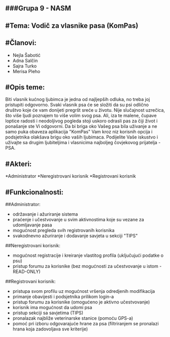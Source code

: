 ###Grupa 9 - NASM
--------------------

#Tema: Vodič za vlasnike pasa (KomPas)
---------------------

#Članovi:
--------------------

* Nejla Šabotić
* Adna Salčin
* Sajra Turko
* Merisa Pleho

#Opis teme:
----------------------

Biti vlasnik kućnog ljubimca je jedna od najljepših odluka, no treba joj pristupiti odgovorno. 
Svaki vlasnik psa će se složiti da su psi odlično društvo koje će vam donijeti pregršt sreće u životu.
Nije slučajnost uzrečica, što više ljudi poznajem to više volim svog psa.
Ali, iza te malene, čupave loptice radosti i neodoljivog pogleda stoji uskoro odrasli pas za čiji život i ponašanje ste Vi odgovorni.
Da bi briga oko Vašeg psa bila uživanje a ne samo puka obaveza aplikacija "KomPas" Vam kroz niz korisnih opcija i podsjetnika olakšava brigu oko vaših ljubimaca.
Podijelite Vaše iskustvo i uživajte sa drugim ljubiteljima i vlasnicima najboljeg čovjekovog prijatelja - PSA.


#Akteri:
-------------------------

*Administrator
*Neregistrovani korisnik
*Registrovani korisnik

#Funkcionalnosti:
-------------------------

##Administrator:
* održavanje i ažuriranje sistema
* praćenje i učestvovanje u svim aktivnostima koje su vezane za udomljavanje pasa
* mogućnost pregleda svih registrovanih korisnika
* svakodnevno ažuriranje i dodavanje savjeta u sekciji "TIPS"

##Neregistrovani korisnik:
* mogućnost registracije i kreiranje vlastitog profila (uključujući podatke o psu)
* pristup forumu za korisnike (bez mogućnosti za učestvovanje u istom - READ-ONLY)

##Registrovani korisnik:
* pristupa svom profilu uz mogućnost vršenja odredjenih modifikacija
* primanje obavijesti i podsjetnika prilikom login-a
* pristup forumu za korisnike (omogućeno je aktivno učestvovanje)
* korisnik ima mogućnost da udomi psa
* pristup sekciji sa savjetima (TIPS)
* pronalazak najbliže veterinarske stanice (pomoću GPS-a) 
* pomoć pri izboru odgovarajuće hrane za psa (filtriranjem se pronalazi hrana koja zadovoljava sve kriterije) 




